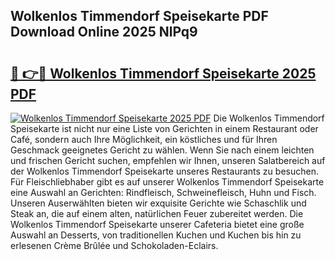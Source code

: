 ## Wolkenlos Timmendorf Speisekarte PDF Download Online 2025 NlPq9

# <h2><a href="http://gc6car.nevu.top/?p=Wolkenlos+Timmendorf+Speisekarte">🔗 👉🔴 Wolkenlos Timmendorf Speisekarte 2025 PDF</a></h2>

[![Wolkenlos Timmendorf Speisekarte 2025 PDF](https://i.imgur.com/dBaPXMq.png)](http://gc6car.nevu.top/?p=Wolkenlos+Timmendorf+Speisekarte)
Die Wolkenlos Timmendorf Speisekarte ist nicht nur eine Liste von Gerichten in einem Restaurant oder Café, sondern auch Ihre Möglichkeit, ein köstliches und für Ihren Geschmack geeignetes Gericht zu wählen. Wenn Sie nach einem leichten und frischen Gericht suchen, empfehlen wir Ihnen, unseren Salatbereich auf der Wolkenlos Timmendorf Speisekarte unseres Restaurants zu besuchen. Für Fleischliebhaber gibt es auf unserer Wolkenlos Timmendorf Speisekarte eine Auswahl an Gerichten: Rindfleisch, Schweinefleisch, Huhn und Fisch. Unseren Auserwählten bieten wir exquisite Gerichte wie Schaschlik und Steak an, die auf einem alten, natürlichen Feuer zubereitet werden. Die Wolkenlos Timmendorf Speisekarte unserer Cafeteria bietet eine große Auswahl an Desserts, von traditionellen Kuchen und Kuchen bis hin zu erlesenen Crème Brûlée und Schokoladen-Eclairs.
